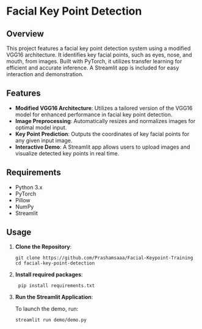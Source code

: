# Facial Key Point Detection
## Overview
This project features a facial key point detection system using a modified VGG16 architecture. It identifies key facial points, such as eyes, nose, and mouth, from images. Built with PyTorch, it utilizes transfer learning for efficient and accurate inference. A Streamlit app is included for easy interaction and demonstration.

## Features
- **Modified VGG16 Architecture**: Utilizes a tailored version of the VGG16 model for enhanced performance in facial key point detection.
- **Image Preprocessing**: Automatically resizes and normalizes images for optimal model input.
- **Key Point Prediction**: Outputs the coordinates of key facial points for any given input image.
- **Interactive Demo**: A Streamlit app allows users to upload images and visualize detected key points in real time.

## Requirements

- Python 3.x
- PyTorch
- Pillow
- NumPy
- Streamlit

## Usage

1. **Clone the Repository**:

   
   ```
   git clone https://github.com/Prashamsaaa/Facial-Keypoint-Training
   cd facial-key-point-detection
   ```

2. **Install required packages**:

   ```
    pip install requirements.txt
   ```

3. **Run the Streamlit Application**:

   To launch the demo, run:

   ```
   streamlit run demo/demo.py
   ```

